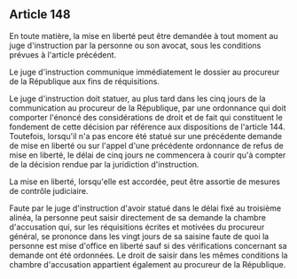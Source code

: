Article 148
----
En toute matière, la mise en liberté peut être demandée à tout moment au juge
d'instruction par la personne ou son avocat, sous les conditions prévues à
l'article précédent.

Le juge d'instruction communique immédiatement le dossier au procureur de la
République aux fins de réquisitions.

Le juge d'instruction doit statuer, au plus tard dans les cinq jours de la
communication au procureur de la République, par une ordonnance qui doit
comporter l'énoncé des considérations de droit et de fait qui constituent le
fondement de cette décision par référence aux dispositions de l'article 144.
Toutefois, lorsqu'il n'a pas encore été statué sur une précédente demande de
mise en liberté ou sur l'appel d'une précédente ordonnance de refus de mise en
liberté, le délai de cinq jours ne commencera à courir qu'à compter de la
décision rendue par la juridiction d'instruction.

La mise en liberté, lorsqu'elle est accordée, peut être assortie de mesures de
contrôle judiciaire.

Faute par le juge d'instruction d'avoir statué dans le délai fixé au troisième
alinéa, la personne peut saisir directement de sa demande la chambre
d'accusation qui, sur les réquisitions écrites et motivées du procureur général,
se prononce dans les vingt jours de sa saisine faute de quoi la personne est
mise d'office en liberté sauf si des vérifications concernant sa demande ont été
ordonnées. Le droit de saisir dans les mêmes conditions la chambre d'accusation
appartient également au procureur de la République.
